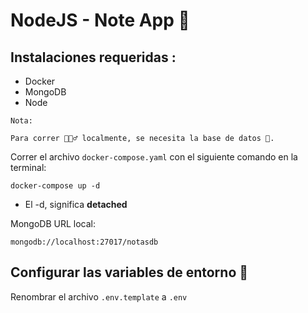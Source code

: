# NodeJS - Note App 📝


## Instalaciones requeridas :
 - Docker
 - MongoDB
 - Node


```
Nota:

Para correr 🏃🏾‍♂️ localmente, se necesita la base de datos 💾.
```
Correr el archivo `docker-compose.yaml` con el siguiente comando en la terminal:

```
docker-compose up -d
```

* El -d, significa __detached__


MongoDB URL local:

```
mongodb://localhost:27017/notasdb
```

## Configurar las variables de entorno 🫡
Renombrar el archivo `.env.template` a `.env`
